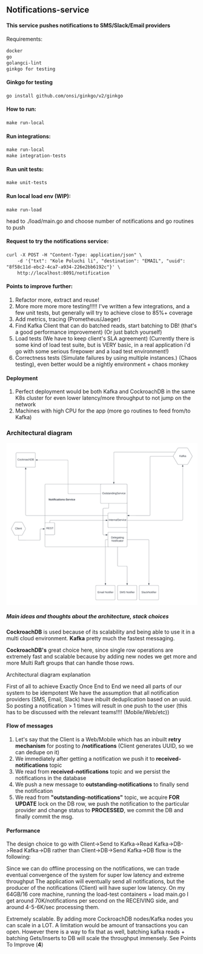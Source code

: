 ## Notifications-service

#### This service pushes notifications to SMS/Slack/Email providers

Requirements:

```
docker
go
golangci-lint
ginkgo for testing 
```

#### Ginkgo for testing
```
go install github.com/onsi/ginkgo/v2/ginkgo
```

#### How to run:
```
make run-local
```

#### Run integrations:
```
make run-local
make integration-tests
```

#### Run unit tests:
```
make unit-tests
```

#### Run local load env (WIP):
```
make run-load
```
head to  ./load/main.go and choose number of notifications and go routines to push 


#### Request to try the notifications service:
```
curl -X POST -H "Content-Type: application/json" \
    -d '{"txt": "Kole Poluchi li", "destination": "EMAIL", "uuid": "8f58c11d-ebc2-4ca7-a934-226e2bb6192c"}' \
    http://localhost:8091/notification
```

#### Points to improve further:

1. Refactor more, extract and reuse!
2. More more more more testing!!!!! I've written a few integrations, and a few unit tests, but generally will try to achieve close to 85%+ coverage
3. Add metrics, tracing (Prometheus/Jaeger)
4. Find Kafka Client that can do batched reads, start batching to DB! (that's a good performance improvement) (Or just batch yourself)
5. Load tests (We have to keep client's SLA agreement) (Currently there is some kind of load test suite, but is VERY basic, in a real application i'd go with some serious firepower and a load test environment!)
6. Correctness tests (Simulate failures by using multiple instances.) (Chaos testing), even better would be a nightly environment + chaos monkey

#### Deployment

1. Perfect deployment would be both Kafka and CockroachDB in the same K8s cluster for even lower latency/more throughput to not jump on the network
2. Machines with high CPU for the app (more go routines to feed from/to Kafka)

### Architectural diagram

![Alt text](./Diagram.png "Title")

##### Main ideas and thoughts about the architecture, stack choices


**CockroachDB** is used because of its scalability and being able to use it in a multi cloud environment.
**Kafka** pretty much the fastest messaging.

**CockroachDB's** great choice here, since single row operations are extremely fast and scalable because by adding new nodes we get more and more Multi Raft groups that can handle those rows.

Architectural diagram explanation

First of all to achieve Exactly Once End to End we need all parts of our system to be idempotent
We have the assumption that all notification providers (SMS, Email, Slack) have inbuilt deduplication based on an uuid. So posting a notification > 1 times will result in one push to the user (this has to be discussed with the relevant teams!!!! (Mobile/Web/etc)) 


#### Flow of messages

1. Let's say that the Client is a Web/Mobile which has an inbuilt **retry mechanism** for posting to **/notifications** (Client generates UUID, so we can dedupe on it)
2. We immediately after getting a notification we push it to **received-notifications** topic
3. We read from **received-notifications** topic and we persist the notifications in the database
4. We push a new message to **outstanding-notifications** to finally send the notification
5. We read from **"outstanding-notifications"** topic, we acquire **FOR UPDATE** lock on the DB row, we push the notification to the particular provider and change status to **PROCESSED**, we commit the DB and finally commit the msg.

#### Performance

The design choice to go with Client->Send to Kafka->Read Kafka->DB->Read Kafka->DB rather than Client->DB->Send Kafka->DB flow is the following:

Since we can do offline processing on the notifications, we can trade eventual convergence of the system for super low latency and extreme throughput
The application will eventually send all notifications, but the producer of the notifications (Client) will have super low latency.
On my 64GB/16 core machine, running the load-test containers + load main.go I get around 70K/notifications per second on the RECEIVING side, and around 4-5-6K/sec processing them.

Extremely scalable. By adding more CockroachDB nodes/Kafka nodes you can scale in a LOT. A limitation would be amount of transactions you can open.
However there is a way to fix that as well, batching kafka reads + batching Gets/Inserts to DB will scale the throughput immensely. See Points To Improve (**4**)


